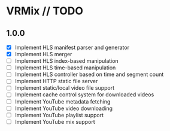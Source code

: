 # VRMix // TODO

## 1.0.0

- [x] Implement HLS manifest parser and generator
- [x] Implement HLS merger
- [ ] Implement HLS index-based manipulation
- [ ] Implement HLS time-based manipulation
- [ ] Implement HLS controller based on time and segment count
- [ ] Implement HTTP static file server
- [ ] Implement static/local video file support
- [ ] Implement cache control system for downloaded videos
- [ ] Implement YouTube metadata fetching
- [ ] Implement YouTube video downloading
- [ ] Implement YouTube playlist support
- [ ] Implement YouTube mix support
